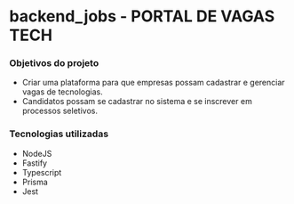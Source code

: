 # backend_jobs - PORTAL DE VAGAS TECH


### Objetivos do projeto
- Criar uma plataforma para que empresas possam cadastrar e gerenciar vagas de tecnologias.
- Candidatos possam se cadastrar no sistema e se inscrever em processos seletivos.

### Tecnologias utilizadas
- NodeJS
- Fastify
- Typescript
- Prisma
- Jest
